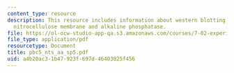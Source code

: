 ```yaml
---
content_type: resource
description: This resource includes information about western blotting, antibodies,
  nitrocellulose membrane and alkaline phosphatase.
file: https://ol-ocw-studio-app-qa.s3.amazonaws.com/courses/7-02-experimental-biology-communication-spring-2005/a4b20ac31b47923f697d46403025f456_pbc5_nts_aa_sp5.pdf
file_type: application/pdf
resourcetype: Document
title: pbc5_nts_aa_sp5.pdf
uid: a4b20ac3-1b47-923f-697d-46403025f456
---
```

